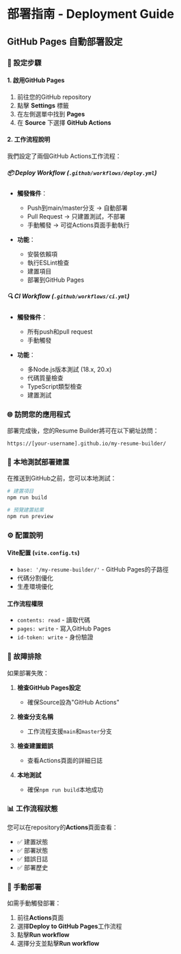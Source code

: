 # 部署指南 - Deployment Guide

## GitHub Pages 自動部署設定

### 🚀 設定步驟

#### 1. 啟用GitHub Pages
1. 前往您的GitHub repository
2. 點擊 **Settings** 標籤
3. 在左側選單中找到 **Pages**
4. 在 **Source** 下選擇 **GitHub Actions**

#### 2. 工作流程說明

我們設定了兩個GitHub Actions工作流程：

##### **📦 Deploy Workflow** (`.github/workflows/deploy.yml`)
- **觸發條件**：
  - Push到main/master分支 → 自動部署
  - Pull Request → 只建置測試，不部署
  - 手動觸發 → 可從Actions頁面手動執行

- **功能**：
  - 安裝依賴項
  - 執行ESLint檢查
  - 建置項目
  - 部署到GitHub Pages

##### **🔍 CI Workflow** (`.github/workflows/ci.yml`)
- **觸發條件**：
  - 所有push和pull request
  - 手動觸發

- **功能**：
  - 多Node.js版本測試 (18.x, 20.x)
  - 代碼質量檢查
  - TypeScript類型檢查
  - 建置測試

### 🌐 訪問您的應用程式

部署完成後，您的Resume Builder將可在以下網址訪問：
```
https://[your-username].github.io/my-resume-builder/
```

### 🔧 本地測試部署建置

在推送到GitHub之前，您可以本地測試：

```bash
# 建置項目
npm run build

# 預覽建置結果
npm run preview
```

### ⚙️ 配置說明

#### **Vite配置** (`vite.config.ts`)
- `base: '/my-resume-builder/'` - GitHub Pages的子路徑
- 代碼分割優化
- 生產環境優化

#### **工作流程權限**
- `contents: read` - 讀取代碼
- `pages: write` - 寫入GitHub Pages
- `id-token: write` - 身份驗證

### 🐛 故障排除

如果部署失敗：

1. **檢查GitHub Pages設定**
   - 確保Source設為"GitHub Actions"
   
2. **檢查分支名稱**
   - 工作流程支援`main`和`master`分支
   
3. **檢查建置錯誤**
   - 查看Actions頁面的詳細日誌
   
4. **本地測試**
   - 確保`npm run build`本地成功

### 📊 工作流程狀態

您可以在repository的**Actions**頁面查看：
- ✅ 建置狀態
- ✅ 部署狀態  
- ✅ 錯誤日誌
- ✅ 部署歷史

### 🔄 手動部署

如需手動觸發部署：
1. 前往**Actions**頁面
2. 選擇**Deploy to GitHub Pages**工作流程
3. 點擊**Run workflow**
4. 選擇分支並點擊**Run workflow**
